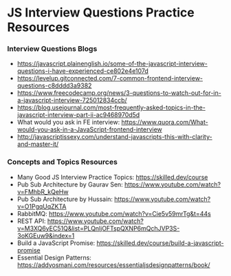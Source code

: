 # JS Interview Questions Practice Resources

### Interview Questions Blogs
- https://javascript.plainenglish.io/some-of-the-javascript-interview-questions-i-have-experienced-ce802e4e107d
- https://levelup.gitconnected.com/7-common-frontend-interview-questions-c8dddd3a9382
- https://www.freecodecamp.org/news/3-questions-to-watch-out-for-in-a-javascript-interview-725012834ccb/
- https://blog.usejournal.com/most-frequently-asked-topics-in-the-javascript-interview-part-ii-ac9468970d5d
- What would you ask in FE interview: https://www.quora.com/What-would-you-ask-in-a-JavaScript-frontend-interview
- http://javascriptissexy.com/understand-javascripts-this-with-clarity-and-master-it/

### Concepts and Topics Resources
- Many Good JS Interview Practice Topics: https://skilled.dev/course
- Pub Sub Architecture by Gaurav Sen: https://www.youtube.com/watch?v=FMhbR_kQeHw
- Pub Sub Architecture by Hussain: https://www.youtube.com/watch?v=O1PgqUqZKTA
- RabbitMQ: https://www.youtube.com/watch?v=Cie5v59mrTg&t=44s
- REST API: https://www.youtube.com/watch?v=M3XQ6yEC51Q&list=PLQnljOFTspQXNP6mQchJVP3S-3oKGEuw9&index=1
- Build a JavaScript Promise: https://skilled.dev/course/build-a-javascript-promise
- Essential Design Patterns: https://addyosmani.com/resources/essentialjsdesignpatterns/book/